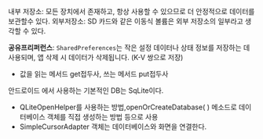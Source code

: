 
내부 저장소: 모든 장치에서 존재하고, 항상 사용할 수 있으므로 더 안정적으로 데이터를 보관할수 있다.
외부저장소: SD 카드와 같은 이동식 볼륨은 외부 저장소의 일부라고 생각할 수 있다.

**공유프리퍼런스**: `SharedPreferences`는 작은 설정 데이터나 상태 정보를 저장하는 데 사용되며, 앱 삭제 시 데이터가 삭제됩니다. (K-V 쌍으로 저장)

- 값을 읽는 메서드 get접두사, 쓰는 메서드 put접두사


안드로이드 에서 사용하는 기본적인 DB는 SqLite이다.
- QLiteOpenHelper를 사용하는 방법,openOrCreateDatabase( ) 메소드로 데이터베이스 객체를 직접 생성하는 방법 등으로 사용
- SimpleCursorAdapter 객체는 데이터베이스와 화면을 연결한다.